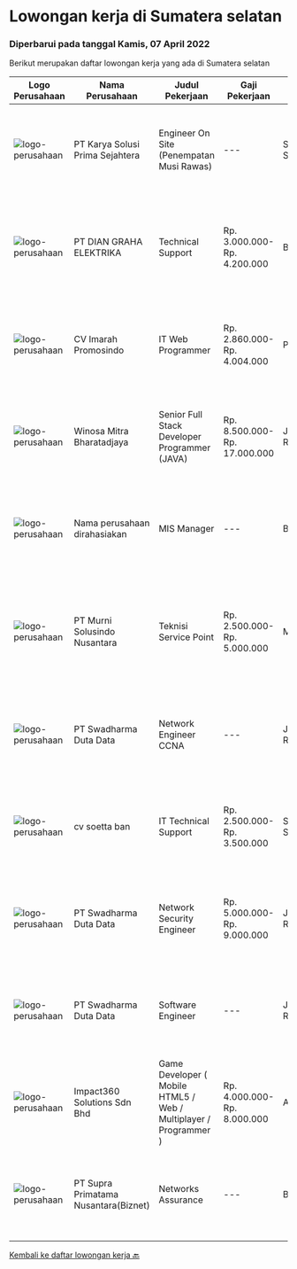 
  # Lowongan kerja di Sumatera selatan

  ### Diperbarui pada tanggal Kamis, 07 April 2022

  Berikut merupakan daftar lowongan kerja yang ada di Sumatera selatan

  |Logo Perusahaan | Nama Perusahaan | Judul Pekerjaan | Gaji Pekerjaan | Lokasi | Deskripsi | Tanggal diunggah | Pranala |
  | -------------- | --------------- | --------------- | --------- | --------- | -------------- | ------- | ----------- |
  |![logo-perusahaan](https://image-service-cdn.seek.com.au/bb0f2c313297f2db3d497466b95d7da85644edc0/ee4dce1061f3f616224767ad58cb2fc751b8d2dc)|PT Karya Solusi Prima Sejahtera|Engineer On Site (Penempatan Musi Rawas)|---|Sumatera Selatan|Kualifikasi : Pendidikan minimal D3/S1 Teknik Informatika/Teknik Telekomunikasi Memiliki pengalaman pekerjaan di bidang yang sama minimal 1 tahun...|Selasa, 05 April 2022|https://www.jobstreet.co.id/id/job/engineer-on-site-penempatan-musi-rawas-3844505?token=0~18a6b610-5a35-451d-9fea-bb73db762983&sectionRank=1&jobId=jobstreet-id-job-3844505|
|![logo-perusahaan](https://image-service-cdn.seek.com.au/6724301a3d42a36c4b43d01afcb6475b391f135e/ee4dce1061f3f616224767ad58cb2fc751b8d2dc)|PT DIAN GRAHA ELEKTRIKA|Technical Support|Rp. 3.000.000-Rp. 4.200.000|Bali|Persyaratan: Usia 20 sampai 35 tahun Pendidikan minimal SMK Pengalaman bidang Fiber Optik minimal 1 tahun Memiliki kemampuan dan pemahaman Fiber Optik...|Senin, 04 April 2022|https://www.jobstreet.co.id/id/job/technical-support-3842981?token=0~18a6b610-5a35-451d-9fea-bb73db762983&sectionRank=2&jobId=jobstreet-id-job-3842981|
|![logo-perusahaan](https://image-service-cdn.seek.com.au/7a450377d15708b30f55c34e57b6b4e0d839bc02/ee4dce1061f3f616224767ad58cb2fc751b8d2dc)|CV Imarah Promosindo|IT Web Programmer|Rp. 2.860.000-Rp. 4.004.000|Palembang|Kualifikasi Usia 20 s/d 30 Tahun Minimal DIII Jurusan Manajemen Informatika/Teknik Informatika/Sistem Informasi Memiliki kemampuan komunikasi yang...|Minggu, 03 April 2022|https://www.jobstreet.co.id/id/job/it-web-programmer-3833697?token=0~18a6b610-5a35-451d-9fea-bb73db762983&sectionRank=3&jobId=jobstreet-id-job-3833697|
|![logo-perusahaan](https://image-service-cdn.seek.com.au/cd823704551af28e73a2059691a6e200c86b8a5f/ee4dce1061f3f616224767ad58cb2fc751b8d2dc)|Winosa Mitra Bharatadjaya|Senior Full Stack Developer Programmer (JAVA)|Rp. 8.500.000-Rp. 17.000.000|Jakarta Raya|Winosa Mitra is a young and fast growing Business consultancy and software development company based in Bandar Lampung. We are expanding and are...|Senin, 04 April 2022|https://www.jobstreet.co.id/id/job/senior-full-stack-developer-programmer-java-3843517?token=0~18a6b610-5a35-451d-9fea-bb73db762983&sectionRank=4&jobId=jobstreet-id-job-3843517|
|![logo-perusahaan](https://i.ibb.co/sqvTCh9/112815900-stock-vector-no-image-available-icon-flat-vector.webp)|Nama perusahaan dirahasiakan|MIS Manager|---|Bali|Pendidikan minimal S1 segala jurusan Minimal memiliki 1 tahun pengalaman kerja di bidang yang sama Memiliki pengetahuan mengenai PHP dan bahasa...|Sabtu, 02 April 2022|https://www.jobstreet.co.id/id/job/mis-manager-3841611?token=0~18a6b610-5a35-451d-9fea-bb73db762983&sectionRank=5&jobId=jobstreet-id-job-3841611|
|![logo-perusahaan](https://image-service-cdn.seek.com.au/42c86a8b105a4a61207d17e926339b1f85f7baa5/ee4dce1061f3f616224767ad58cb2fc751b8d2dc)|PT Murni Solusindo Nusantara|Teknisi Service Point|Rp. 2.500.000-Rp. 5.000.000|Magelang|DESKRIPSI PEKERJAAN: Melakukan PM (Preventive Maintenance) dan CM (Corrective Maintenance) ke customer sesuai dengan SLA yang sudah ditetapkan....|Selasa, 29 Maret 2022|https://www.jobstreet.co.id/id/job/teknisi-service-point-3836340?token=0~18a6b610-5a35-451d-9fea-bb73db762983&sectionRank=6&jobId=jobstreet-id-job-3836340|
|![logo-perusahaan](https://image-service-cdn.seek.com.au/e55e3708620a7ff5e7da329d1725ee01ed113417/ee4dce1061f3f616224767ad58cb2fc751b8d2dc)|PT Swadharma Duta Data|Network Engineer CCNA|---|Jakarta Raya|Kualifikasi : D3- S1 bidang Teknik Informatika, Ilmu Komputer Usia 20 - 30 tahun Pengalaman di bidang IT Network 1 - 2 Tahun Menguasai bidang IT...|Kamis, 24 Maret 2022|https://www.jobstreet.co.id/id/job/network-engineer-ccna-3831920?token=0~18a6b610-5a35-451d-9fea-bb73db762983&sectionRank=7&jobId=jobstreet-id-job-3831920|
|![logo-perusahaan](https://image-service-cdn.seek.com.au/ac89c59fa76899cb222d0aff44411509893554f3/ee4dce1061f3f616224767ad58cb2fc751b8d2dc)|cv soetta ban|IT Technical Support|Rp. 2.500.000-Rp. 3.500.000|Sumatera Selatan|Tugas dan Tanggung Jawab : Memberikan pelayanan teknis kepada semua pegawai sesuai prosedur. Melakukan instalasi, konfigurasi dan pemeliharaan...|Jumat, 25 Maret 2022|https://www.jobstreet.co.id/id/job/it-technical-support-3833382?token=0~18a6b610-5a35-451d-9fea-bb73db762983&sectionRank=8&jobId=jobstreet-id-job-3833382|
|![logo-perusahaan](https://image-service-cdn.seek.com.au/e55e3708620a7ff5e7da329d1725ee01ed113417/ee4dce1061f3f616224767ad58cb2fc751b8d2dc)|PT Swadharma Duta Data|Network Security Engineer|Rp. 5.000.000-Rp. 9.000.000|Jakarta Raya|S1 Teknik (Komputer/Informatika). Waktu kerja Shift (sesuai dengan jadwal yang ditentukan) Bersedia ditempatkan di Jakarta dan luar kota (Palembang)...|Rabu, 23 Maret 2022|https://www.jobstreet.co.id/id/job/network-security-engineer-3820231?token=0~18a6b610-5a35-451d-9fea-bb73db762983&sectionRank=9&jobId=jobstreet-id-job-3820231|
|![logo-perusahaan](https://image-service-cdn.seek.com.au/e55e3708620a7ff5e7da329d1725ee01ed113417/ee4dce1061f3f616224767ad58cb2fc751b8d2dc)|PT Swadharma Duta Data|Software Engineer|---|Jakarta Raya|Back End Developer Memahami konsep pengembangan aplikasi Memahami konsep Microservices Architeccture Memiliki skill Java Spring Boot, Net Core, Go,...|Kamis, 17 Maret 2022|https://www.jobstreet.co.id/id/job/software-engineer-3824659?token=0~18a6b610-5a35-451d-9fea-bb73db762983&sectionRank=10&jobId=jobstreet-id-job-3824659|
|![logo-perusahaan](https://image-service-cdn.seek.com.au/06b729438205195a03d4bcec08ce1ddd5d9c1576/ee4dce1061f3f616224767ad58cb2fc751b8d2dc)|Impact360 Solutions Sdn Bhd|Game Developer ( Mobile HTML5 / Web / Multiplayer / Programmer )|Rp. 4.000.000-Rp. 8.000.000|Aceh|We are hiring remote HTML5 game developers from all parts of Indonesia. If you have real experience building HTML5 games or applications, you're...|Rabu, 23 Maret 2022|https://www.jobstreet.co.id/id/job/game-developer-mobile-html5-web-multiplayer-programmer-4885854/origin/my?token=0~18a6b610-5a35-451d-9fea-bb73db762983&sectionRank=11&jobId=jobstreet-my-job-4885854|
|![logo-perusahaan](https://image-service-cdn.seek.com.au/1033d36f751f076cfdd637ed0acbcbf8508866ec/ee4dce1061f3f616224767ad58cb2fc751b8d2dc)|PT Supra Primatama Nusantara(Biznet)|Networks Assurance|---|Bandung|Tanggung Jawab:  Melakukan Audit &amp; Commissioning jaringan Fiber Optic (FTTx GPON, and Metro Ethernet) Memastikan pembangunan jaringan fiber optik...|Rabu, 16 Maret 2022|https://www.jobstreet.co.id/id/job/networks-assurance-3822382?token=0~18a6b610-5a35-451d-9fea-bb73db762983&sectionRank=12&jobId=jobstreet-id-job-3822382|


  [Kembali ke daftar lowongan kerja 🔙](../README.md#daftar-lowongan-kerja)
  